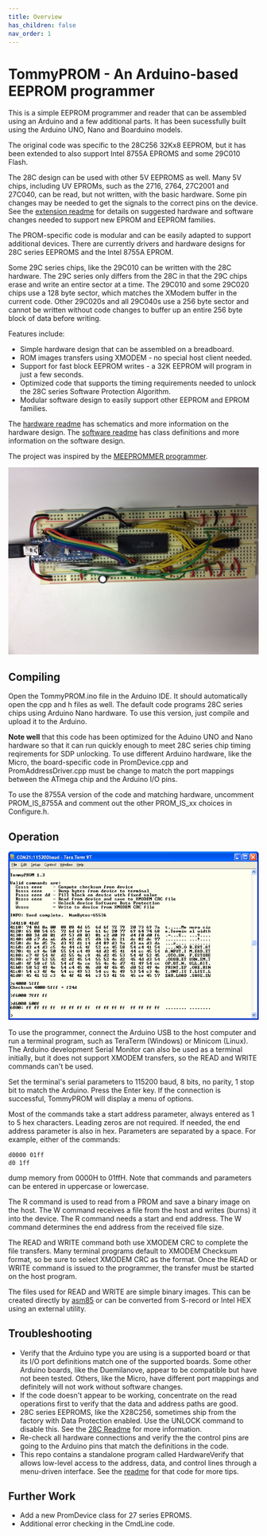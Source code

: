 ```yaml
---
title: Overview
has_children: false
nav_order: 1
---
```


# TommyPROM - An Arduino-based EEPROM programmer
This is a simple EEPROM programmer and reader that can be assembled using an Arduino and a few additional parts.  It has been sucessfully built using the Arduino UNO, Nano and Boarduino models.

The original code was specific to the 28C256 32Kx8 EEPROM, but it has been extended to also support Intel 8755A EPROMS and some 29C010 Flash.

The 28C design can be used with other 5V EEPROMS as well. Many 5V chips, including UV EPROMs, such as the 2716, 2764, 27C2001 and 27C040, can be read, but not written, with the basic hardware. Some pin changes may be needed to get the signals to the correct pins on the device.  See the [extension readme](README-extension.md) for details on suggested hardware and software changes needed to support new EPROM and EEPROM families.

The PROM-specific code is modular and can be easily adapted to support additional devices. There are currently drivers and hardware designs for 28C series EEPROMS and the Intel 8755A EPROM.

Some 29C series chips, like the 29C010 can be written with the 28C hardware. The 29C series only differs from the 28C in that the 29C chips erase and write an entire sector at a time.  The 29C010 and some 29C020 chips use a 128 byte sector, which matches the XModem buffer in the current code.  Other 29C020s and all 29C040s use a 256 byte sector and cannot be written without code changes to buffer up an entire 256 byte block of data before writing.

Features include:
* Simple hardware design that can be assembled on a breadboard.
* ROM images transfers using XMODEM - no special host client needed.
* Support for fast block EEPROM writes - a 32K EEPROM will program in just a few seconds.
* Optimized code that supports the timing requirements needed to unlock the 28C series Software Protection Algorithm.
* Modular software design to easily support other EEPROM and EPROM families.

The [hardware readme](hardware/README.md) has schematics and more information on the hardware design. The [software readme](TommyPROM/README.md) has class definitions and more information on the software design.


The project was inspired by the [MEEPROMMER programmer](http://www.ichbinzustaendig.de/dev/meeprommer-en).

![TommyPROM Nano Hardware](docs/TommyPROM-nano.jpg)

## Compiling

Open the TommyPROM.ino file in the Arduino IDE. It should automatically open the cpp and h files as well. The default code programs 28C series chips using Arduino Nano hardware.  To use this version, just compile and upload it to the Arduino.

**Note well** that this code has been optimized for the Aduino UNO and Nano hardware so that it can run quickly enough to meet 28C series chip timing reqirements for SDP unlocking.  To use different Arduino hardware, like the Micro, the board-specific code in PromDevice.cpp and PromAddressDriver.cpp must be change to match the port mappings between the ATmega chip and the Arduino I/O pins.

To use the 8755A version of the code and matching hardware, uncomment PROM_IS_8755A and comment out the other PROM_IS_xx choices in Configure.h.

## Operation
![TommyPROM Screenshot](docs/tp05.png)

To use the programmer, connect the Arduino USB to the host computer and run a terminal program, such as TeraTerm (Windows) or Minicom (Linux).  The Arduino development Serial Monitor can also be used as a terminal initially, but it does not support XMODEM transfers, so the READ and WRITE commands can't be used.

Set the terminal's serial parameters to 115200 baud, 8 bits, no parity, 1 stop bit to match the Arduino.  Press the Enter key.  If the connection is successful, TommyPROM will display a menu of options.

Most of the commands take a start address parameter, always entered as 1 to 5 hex characters.  Leading zeros are not required. If needed, the end address parameter is also in hex.  Parameters are separated by a space. For example, either of the commands:

    d0000 01ff
    d0 1ff

dump memory from 0000H to 01ffH.  Note that commands and parameters can be entered in uppercase or lowercase.

The R command is used to read from a PROM and save a binary image on the host.  The W command receives a file from the host and writes (burns) it into the device.  The R command needs a start and end address.  The W command determines the end address from the received file size.

The READ and WRITE command both use XMODEM CRC to complete the file transfers.  Many terminal programs default to XMODEM Checksum format, so be sure to select XMODEM CRC as the format. Once the READ or WRITE command is issued to the programmer, the transfer must be started on the host program.

The files used for READ and WRITE are simple binary images. This can be created directly by [asm85](http://github.com/TomNisbet/asm85) or can be converted from S-record or Intel HEX using an external utility.

## Troubleshooting
* Verify that the Arduino type you are using is a supported board or that its I/O port definitions match one of the supported boards.  Some other Arduino boards, like the Duemilanove, appear to be compatible but have not been tested. Others, like the Micro, have different port mappings and definitely will not work without software changes.
* If the code doesn't appear to be working, concentrate on the read operations first to verify that the data and address paths are good.
* 28C series EEPROMS, like the X28C256, sometimes ship from the factory with Data Protection enabled.  Use the UNLOCK command to disable this. See the [28C Readme](README-28C.md) for more information.
* Re-check all hardware connections and verify the the control pins are going to the Arduino pins that match the definitions in the code.
* This repo contains a standalone program called HardwareVerify that allows low-level access to the address, data, and control lines through a menu-driven interface.  See the [readme](HardwareVerify/README.md) for that code for more tips.

## Further Work
* Add a new PromDevice class for 27 series EPROMS.
* Additional error checking in the CmdLine code.
